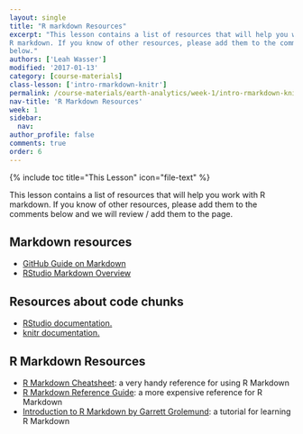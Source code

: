 ```yaml
---
layout: single
title: "R markdown Resources"
excerpt: "This lesson contains a list of resources that will help you work with
R markdown. If you know of other resources, please add them to the comments
below."
authors: ['Leah Wasser']
modified: '2017-01-13'
category: [course-materials]
class-lesson: ['intro-rmarkdown-knitr']
permalink: /course-materials/earth-analytics/week-1/intro-rmarkdown-knitr6/
nav-title: 'R Markdown Resources'
week: 1
sidebar:
  nav:
author_profile: false
comments: true
order: 6
---
```


{% include toc title="This Lesson" icon="file-text" %}

This lesson contains a list of resources that will help you work with
R markdown. If you know of other resources, please add them to the comments
below and we will review / add them to the page.

<div class="notice--info" markdown="1">

## Markdown resources

* <a href="https://guides.github.com/features/mastering-markdown/" target="_blank">GitHub Guide on Markdown</a>
* <a href="http://rmarkdown.rstudio.com/authoring_basics.html" target="_blank"> RStudio Markdown Overview</a>


## Resources about code chunks

* <a href="http://rmarkdown.rstudio.com/authoring_rcodechunks.html" target="_blank"> RStudio documentation.</a>
* <a href="http://yihui.name/knitr/demo/output/" target="_blank"> knitr documentation.</a>


## R Markdown Resources

* <a href="http://www.rstudio.com/wp-content/uploads/2016/03/rmarkdown-cheatsheet-2.0.pdf" target="_blank"> R Markdown Cheatsheet</a>: a very handy reference for using R
Markdown
* <a href="http://www.rstudio.com/wp-content/uploads/2015/03/rmarkdown-reference.pdf" target="_blank"> R Markdown Reference Guide</a>: a more expensive reference for R
Markdown
* <a href="http://rmarkdown.rstudio.com/articles_intro.html" target="_blank"> Introduction to R Markdown by Garrett Grolemund</a>: a tutorial for learning R Markdown

</div>
